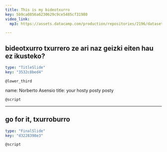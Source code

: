 ```yaml
---
title: This is my bideotxurro
key: 5b9ca0856a6230629c9ce5485cf31980
video_link:
  mp3: https://assets.datacamp.com/production/repositories/2196/datasets/78dc90c77c7b0500f9731aefbbfc30da426a54b6/5%20Second%20Countdown%20HD.mp3

---
```

## bideotxurro txurrero ze ari naz geizki eiten hau ez ikusteko?

```yaml
type: "TitleSlide"
key: "3532c8bed4"
```

`@lower_third`

name: Norberto Asensio
title: your hosty posty posty


`@script`



---
## go for it, txurroburro

```yaml
type: "FinalSlide"
key: "d3228398e3"
```

`@script`


